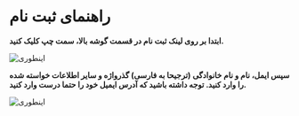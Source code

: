 <!-- TITLE: شهر دیگر -->
<!-- SUBTITLE: منابع و مستندات -->

# راهنمای ثبت نام 
**ابتدا بر روی لینک ثبت نام در قسمت گوشه بالا، سمت چپ کلیک کنید.**

![اینطوری](https://docs.shahredigar.ir/uploads/signup/click-signup.png)

**سپس ایمل، نام و نام خانوادگی (ترجیحا به فارسی) گذرواژه و سایر اطلاعات خواسته شده را وارد کنید. توجه داشته باشید که آدرس ایمیل خود را حتما درست وارد کنید.**

![اینطوری](https://docs.shahredigar.ir/uploads/signup/enter-info.png|medium)
